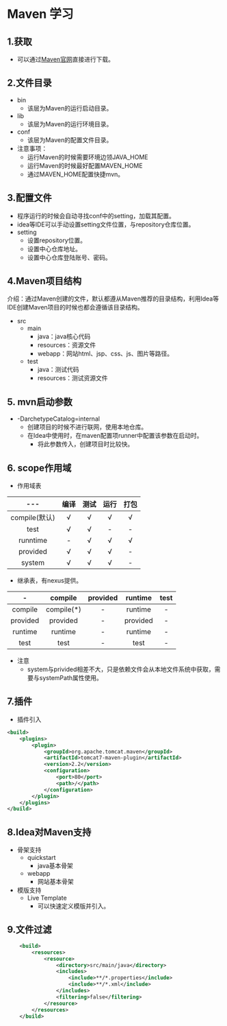 # Maven 学习
## 1.获取
- 可以通过[Maven官网](https://maven.apache.org/download.cgi)直接进行下载。
## 2.文件目录
- bin
    - 该层为Maven的运行启动目录。
- lib
    - 该层为Maven的运行环境目录。
- conf
    - 该层为Maven的配置文件目录。
- 注意事项：
    - 运行Maven的时候需要环境边领JAVA_HOME
    - 运行Maven的时候最好配置MAVEN_HOME
    - 通过MAVEN_HOME配置快捷mvn。
## 3.配置文件
- 程序运行的时候会自动寻找conf中的setting，加载其配置。
- idea等IDE可以手动设置setting文件位置，与repository仓库位置。
- setting
  - 设置repository位置。
  - 设置中心仓库地址。
  - 设置中心仓库登陆账号、密码。
## 4.Maven项目结构
介绍：通过Maven创建的文件，默认都遵从Maven推荐的目录结构，利用Idea等IDE创建Maven项目的时候也都会遵循该目录结构。  
- src
    - main
        - java：java核心代码
        - resources：资源文件
        - webapp：网站html、jsp、css、js、图片等路径。
    - test
        - java：测试代码
        - resources：测试资源文件
## 5. mvn启动参数
- -DarchetypeCatalog=internal
    - 创建项目的时候不进行联网，使用本地仓库。
    - 在Idea中使用时，在maven配置项runner中配置该参数在启动时。
        - 将此参数传入，创建项目时比较快。
## 6. scope作用域
- 作用域表  

|---|编译|测试|运行|打包|
|:---:|:---:|:---:|:---:|:---:|
|compile(默认)|√|√|√|√|
|test|√|√|-|-|
|runntime|-|√|√|√|
|provided|√|√|√|-|
|system|√|√|√|-|
- 继承表，有nexus提供。

|-|compile|provided|runtime|test|
|:---:|:---:|:---:|:---:|:---:|
|compile|compile(*)|-|runtime|-|
|provided|provided|-|provided|-|
|runtime|runtime|-|runtime|-|
|test|test|-|test|-|
- 注意
    - system与privided相差不大，只是依赖文件会从本地文件系统中获取，需要与systemPath属性使用。
## 7.插件
- 插件引入
```xml
<build>
    <plugins>
        <plugin>
            <groupId>org.apache.tomcat.maven</groupId>
            <artifactId>tomcat7-maven-plugin</artifactId>
            <version>2.2</version>
            <configuration>
                <port>80</port>
                <path>/</path>
            </configuration>
        </plugin>
    </plugins>
</build>
```
## 8.Idea对Maven支持
- 骨架支持
    - quickstart
        - java基本骨架
    - webapp
        - 网站基本骨架
- 模版支持
    - Live Template
        - 可以快速定义模版并引入。
## 9.文件过滤
```xml
    <build>
        <resources>
            <resource>
                <directory>src/main/java</directory>
                <includes>
                    <include>**/*.properties</include>
                    <include>**/*.xml</include>
                </includes>
                <filtering>false</filtering>
            </resource>
        </resources>
    </build>
```